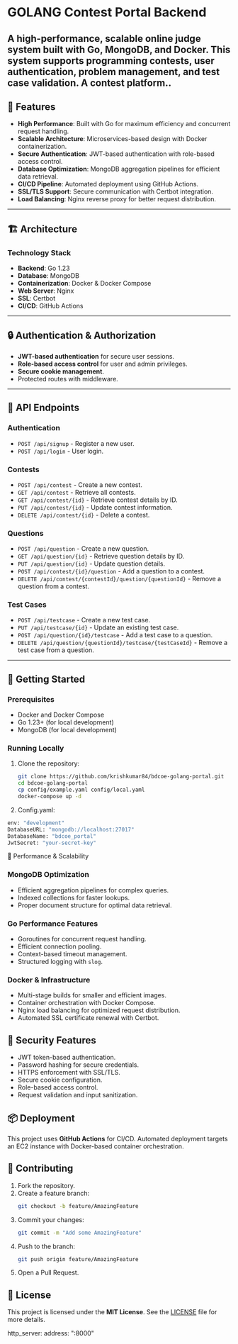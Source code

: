 # GOLANG Contest Portal Backend

A high-performance, scalable online judge system built with **Go**, **MongoDB**, and **Docker**. This system supports programming contests, user authentication, problem management, and test case validation.
A contest platform..
---

## 🚀 Features

- **High Performance**: Built with Go for maximum efficiency and concurrent request handling.
- **Scalable Architecture**: Microservices-based design with Docker containerization.
- **Secure Authentication**: JWT-based authentication with role-based access control.
- **Database Optimization**: MongoDB aggregation pipelines for efficient data retrieval.
- **CI/CD Pipeline**: Automated deployment using GitHub Actions.
- **SSL/TLS Support**: Secure communication with Certbot integration.
- **Load Balancing**: Nginx reverse proxy for better request distribution.

---

## 🏗 Architecture

### Technology Stack
- **Backend**: Go 1.23
- **Database**: MongoDB
- **Containerization**: Docker & Docker Compose
- **Web Server**: Nginx
- **SSL**: Certbot
- **CI/CD**: GitHub Actions

---

## 🔒 Authentication & Authorization

- **JWT-based authentication** for secure user sessions.
- **Role-based access control** for user and admin privileges.
- **Secure cookie management**.
- Protected routes with middleware.

---

## 📡 API Endpoints

### **Authentication**
- `POST /api/signup` - Register a new user.
- `POST /api/login` - User login.

### **Contests**
- `POST /api/contest` - Create a new contest.
- `GET /api/contest` - Retrieve all contests.
- `GET /api/contest/{id}` - Retrieve contest details by ID.
- `PUT /api/contest/{id}` - Update contest information.
- `DELETE /api/contest/{id}` - Delete a contest.

### **Questions**
- `POST /api/question` - Create a new question.
- `GET /api/question/{id}` - Retrieve question details by ID.
- `PUT /api/question/{id}` - Update question details.
- `POST /api/contest/{id}/question` - Add a question to a contest.
- `DELETE /api/contest/{contestId}/question/{questionId}` - Remove a question from a contest.

### **Test Cases**
- `POST /api/testcase` - Create a new test case.
- `PUT /api/testcase/{id}` - Update an existing test case.
- `POST /api/question/{id}/testcase` - Add a test case to a question.
- `DELETE /api/question/{questionId}/testcase/{testCaseId}` - Remove a test case from a question.

---

## 🚀 Getting Started

### Prerequisites
- Docker and Docker Compose
- Go 1.23+ (for local development)
- MongoDB (for local development)

### Running Locally

1. Clone the repository:
   ```bash
   git clone https://github.com/krishkumar84/bdcoe-golang-portal.git
   cd bdcoe-golang-portal
   cp config/example.yaml config/local.yaml
   docker-compose up -d
2. Config.yaml:
```bash   
env: "development"
DatabaseURL: "mongodb://localhost:27017"
DatabaseName: "bdcoe_portal"
JwtSecret: "your-secret-key"
```

💪 Performance & Scalability

### MongoDB Optimization
- Efficient aggregation pipelines for complex queries.
- Indexed collections for faster lookups.
- Proper document structure for optimal data retrieval.

### Go Performance Features
- Goroutines for concurrent request handling.
- Efficient connection pooling.
- Context-based timeout management.
- Structured logging with `slog`.

### Docker & Infrastructure
- Multi-stage builds for smaller and efficient images.
- Container orchestration with Docker Compose.
- Nginx load balancing for optimized request distribution.
- Automated SSL certificate renewal with Certbot.

## 🔐 Security Features
- JWT token-based authentication.
- Password hashing for secure credentials.
- HTTPS enforcement with SSL/TLS.
- Secure cookie configuration.
- Role-based access control.
- Request validation and input sanitization.

## 📦 Deployment
This project uses **GitHub Actions** for CI/CD. Automated deployment targets an EC2 instance with Docker-based container orchestration.

## 📝 Contributing
1. Fork the repository.
2. Create a feature branch:
    ```bash
    git checkout -b feature/AmazingFeature
    ```
3. Commit your changes:
    ```bash
    git commit -m "Add some AmazingFeature"
    ```
4. Push to the branch:
    ```bash
    git push origin feature/AmazingFeature
    ```
5. Open a Pull Request.

## 📄 License
This project is licensed under the **MIT License**. See the [LICENSE](LICENSE) file for more details.



http_server:
  address: ":8000"

